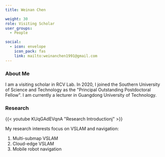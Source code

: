 ```yaml
---
title: Weinan Chen

weight: 30
role: Visiting Scholar
user_groups:
  - People

social:
  - icon: envelope 
    icon_pack: fas
    link: mailto:weinanchen1991@gmail.com
---
```

### About Me
I am a visiting scholar in RCV Lab. In 2020, I joined the Southern University of Science and Technology as the "Principal Outstanding Postdoctoral Fellow". I am currently a lecturer in Guangdong University of Technology.

### Research
{{< youtube KUqGAdEVqnA "Research Introductionj" >}}

My research interests focus on VSLAM and navigation: 
1. Multi-submap VSLAM 
2. Cloud-edge VSLAM
3. Mobile robot navigation

